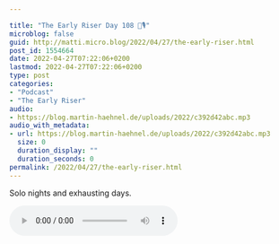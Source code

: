 ```yaml
---

title: "The Early Riser Day 108 🌅🎙"
microblog: false
guid: http://matti.micro.blog/2022/04/27/the-early-riser.html
post_id: 1554664
date: 2022-04-27T07:22:06+0200
lastmod: 2022-04-27T07:22:06+0200
type: post
categories:
- "Podcast"
- "The Early Riser"
audio:
- https://blog.martin-haehnel.de/uploads/2022/c392d42abc.mp3
audio_with_metadata:
- url: https://blog.martin-haehnel.de/uploads/2022/c392d42abc.mp3
  size: 0
  duration_display: ""
  duration_seconds: 0
permalink: /2022/04/27/the-early-riser.html
---
```

Solo nights and exhausting days.

<audio controls="controls" src="https://blog.martin-haehnel.de/uploads/2022/c392d42abc.mp3" preload="metadata" />
